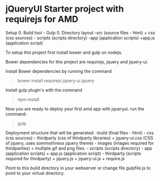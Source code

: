 jQueryUI Starter project with requirejs for AMD
===============================================
Setup
0. Build tool - Gulp
0. Directory layout
-src (source files - html)
	+ css (css sources)
	- scripts (scripts directory)
		-app (application scripts)
			+app.js (application script)
				
To setup this project first install bower and gulp on nodejs.

Bower dependencies for this project are requirejs, jquery and jquery-ui.

Install Bower dependencies by running the command
>bower install requirejs jquery-ui jquery

Install gulp plugin's with the command
>npm install 

Now you are ready to deploy your first amd app with jqueryui.
run the command:
>gulp

Deployment structure that will be generated:
-build (final files - html)
	- css (css sources)
		- thirdparty (css of thirdparty libraries)
			+ jquery-ui.css (CSS of jquery, uses sommothness jquery theme)
			- images (images required for thirdparties)
				+ multiple gif and png files. 
	- scripts (scripts directory)
		- app (application scripts)
			+ app.js (application script)
		- thirdparty (scripts required for thirdparty)
			+ jquery.js 
			+ jquery-ui.js
			+ require.js
			
Point to this build directory in your webserver or change file gulpfile.js to point to your virtual directory.